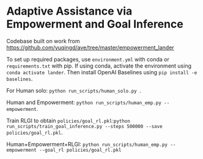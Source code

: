 # Adaptive Assistance via Empowerment and Goal Inference

Codebase built on work from https://github.com/yuqingd/ave/tree/master/empowerment_lander

To set up required packages, use `environment.yml` with conda or `requirements.txt` with pip.
If using conda, activate the environment using `conda activate lander`. Then install OpenAI Baselines
using `pip install -e baselines`.

For Human solo: `python run_scripts/human_solo.py `.

Human and Empowerment: `python run_scripts/human_emp.py --empowerment`.

Train RLGI to obtain `policies/goal_rl.pkl`:`python run_scripts/train_goal_inference.py --steps 500000 --save policies/goal_rl.pkl`.

Human+Empowerment+RLGI: `python run_scripts/human_emp.py --empowerment --goal_rl policies/goal_rl.pkl`



